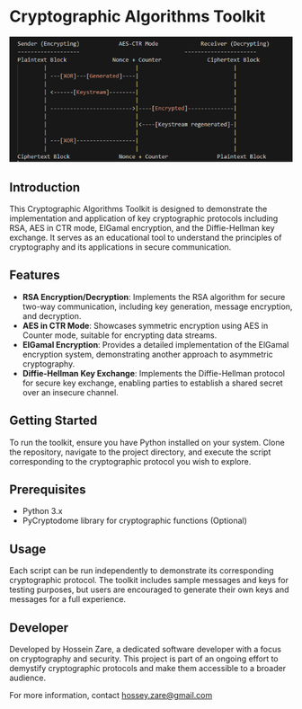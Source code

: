 # Cryptographic Algorithms Toolkit
![Example](Capture.PNG "Example Image")
## Introduction
This Cryptographic Algorithms Toolkit is designed to demonstrate the implementation and application of key cryptographic protocols including RSA, AES in CTR mode, ElGamal encryption, and the Diffie-Hellman key exchange. It serves as an educational tool to understand the principles of cryptography and its applications in secure communication.

## Features
- **RSA Encryption/Decryption**: Implements the RSA algorithm for secure two-way communication, including key generation, message encryption, and decryption.
- **AES in CTR Mode**: Showcases symmetric encryption using AES in Counter mode, suitable for encrypting data streams.
- **ElGamal Encryption**: Provides a detailed implementation of the ElGamal encryption system, demonstrating another approach to asymmetric cryptography.
- **Diffie-Hellman Key Exchange**: Implements the Diffie-Hellman protocol for secure key exchange, enabling parties to establish a shared secret over an insecure channel.

## Getting Started
To run the toolkit, ensure you have Python installed on your system. Clone the repository, navigate to the project directory, and execute the script corresponding to the cryptographic protocol you wish to explore.

## Prerequisites
- Python 3.x
- PyCryptodome library for cryptographic functions (Optional)

## Usage
Each script can be run independently to demonstrate its corresponding cryptographic protocol. The toolkit includes sample messages and keys for testing purposes, but users are encouraged to generate their own keys and messages for a full experience.

## Developer
Developed by Hossein Zare, a dedicated software developer with a focus on cryptography and security. This project is part of an ongoing effort to demystify cryptographic protocols and make them accessible to a broader audience.

For more information, contact hossey.zare@gmail.com
